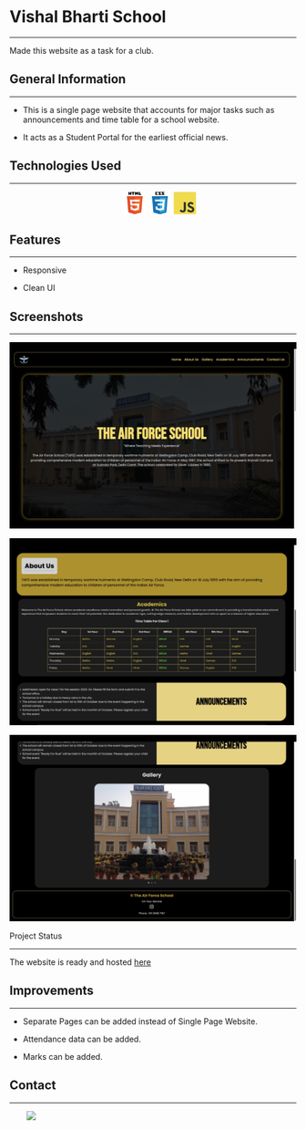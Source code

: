<h1>Vishal Bharti School</h1>
<hr><p>Made this website as a task for a club.</p><h2>General Information</h2>
<hr><ul>
<li>This is a single page website that accounts for major tasks such as announcements and time table for a school website.</li>
</ul><ul>
<li>It acts as a Student Portal for the earliest official news.</li>
</ul><h2>Technologies Used</h2>
<hr><ul align="center">
 <img src="https://raw.githubusercontent.com/devicons/devicon/master/icons/html5/html5-original-wordmark.svg" alt="html5" width="40" height="40"/>

<img src="https://raw.githubusercontent.com/devicons/devicon/master/icons/css3/css3-original-wordmark.svg" alt="css3" width="40" height="40"/>

<img src="https://raw.githubusercontent.com/devicons/devicon/master/icons/javascript/javascript-original.svg" alt="javascript" width="40" height="40"/>

</ul><h2>Features</h2>
<hr><ul>
<li>Responsive</li>
</ul><ul>
<li>Clean UI</li>
</ul><h2>Screenshots</h2>
<hr><p><img src="readme/1.jpg" alt=""></p><p><img src="readme/2.jpg" alt=""></p><p><img src="readme/3.jpg" alt=""></p>
</ul
<h2>Project Status</h2>
<hr><p>The website is ready and hosted <a href="https://theairforceschool.web.app/">here</a></p><h2>Improvements</h2>
<hr><ul>
<li>Separate Pages can be added instead of Single Page Website.</li>
</ul><ul>
<li>Attendance data can be added.</li>
</ul><ul>
<li>Marks can be added.</li>
</ul><h2>Contact</h2>
<hr><p><span style="margin-right: 30px;"></span><a href="https://www.linkedin.com/in/tartej/"><img target="_blank" src="https://cdn.jsdelivr.net/gh/devicons/devicon/icons/linkedin/linkedin-original.svg" style="width: 10%;"></a></p>
